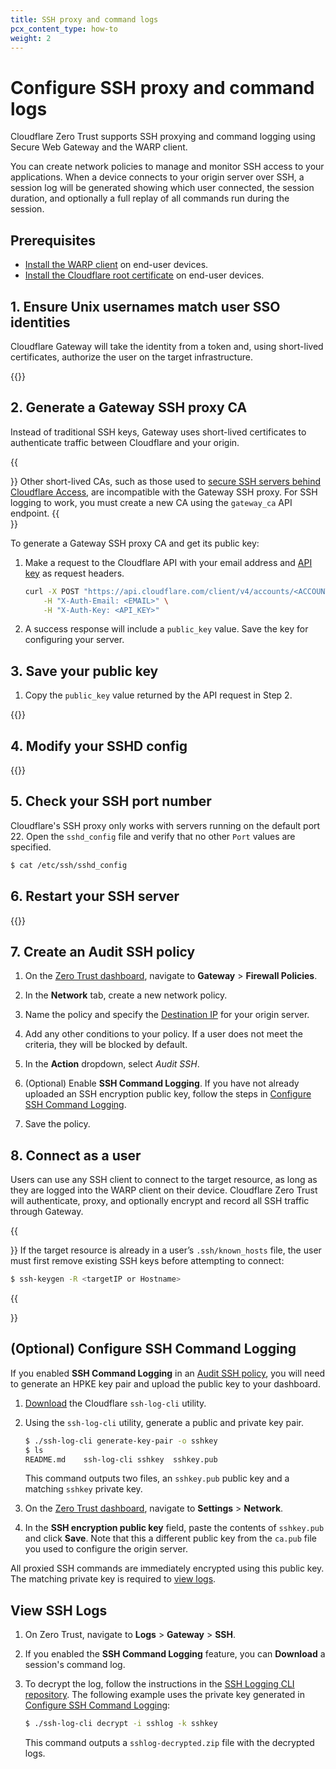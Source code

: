 ```yaml
---
title: SSH proxy and command logs
pcx_content_type: how-to
weight: 2
---
```


# Configure SSH proxy and command logs

Cloudflare Zero Trust supports SSH proxying and command logging using Secure Web Gateway and the WARP client.

You can create network policies to manage and monitor SSH access to your applications. When a device connects to your origin server over SSH, a session log will be generated showing which user connected, the session duration, and optionally a full replay of all commands run during the session.

## Prerequisites

- [Install the WARP client](/cloudflare-one/connections/connect-devices/warp/set-up-warp/) on end-user devices.
- [Install the Cloudflare root certificate](/cloudflare-one/connections/connect-devices/warp/user-side-certificates/install-cloudflare-cert/) on end-user devices.

## 1. Ensure Unix usernames match user SSO identities

Cloudflare Gateway will take the identity from a token and, using short-lived certificates, authorize the user on the target infrastructure.

{{<render file="_ssh-usernames.md">}}

## 2. Generate a Gateway SSH proxy CA

Instead of traditional SSH keys, Gateway uses short-lived certificates to authenticate traffic between Cloudflare and your origin.

{{<Aside type="note">}}
Other short-lived CAs, such as those used to [secure SSH servers behind Cloudflare Access](/cloudflare-one/identity/users/short-lived-certificates/), are incompatible with the Gateway SSH proxy. For SSH logging to work, you must create a new CA using the `gateway_ca` API endpoint.
{{</Aside>}}

To generate a Gateway SSH proxy CA and get its public key:

1. Make a request to the Cloudflare API with your email address and [API key](/fundamentals/api/get-started/keys/) as request headers.

   ```bash
   curl -X POST "https://api.cloudflare.com/client/v4/accounts/<ACCOUNT_ID>/access/gateway_ca"\
       -H "X-Auth-Email: <EMAIL>" \
       -H "X-Auth-Key: <API_KEY>"
   ```

2. A success response will include a `public_key` value. Save the key for configuring your server.

## 3. Save your public key

1. Copy the `public_key` value returned by the API request in Step 2.

{{<render file="_ssh-public-key.md">}}

## 4. Modify your SSHD config

{{<render file="_ssh-modify-sshd.md">}}

## 5. Check your SSH port number

Cloudflare's SSH proxy only works with servers running on the default port 22. Open the `sshd_config` file and verify that no other `Port` values are specified.

```sh
$ cat /etc/ssh/sshd_config
```

## 6. Restart your SSH server

{{<render file="_ssh-restart-server.md">}}

## 7. Create an Audit SSH policy

1. On the [Zero Trust dashboard](https://one.dash.cloudflare.com), navigate to **Gateway** > **Firewall Policies**.

2. In the **Network** tab, create a new network policy.

3. Name the policy and specify the [Destination IP](/cloudflare-one/policies/filtering/network-policies/#destination-ip) for your origin server.

4. Add any other conditions to your policy. If a user does not meet the criteria, they will be blocked by default.

5. In the **Action** dropdown, select _Audit SSH_.

6. (Optional) Enable **SSH Command Logging**. If you have not already uploaded an SSH encryption public key, follow the steps in [Configure SSH Command Logging](#optional-configure-ssh-command-logging).

7. Save the policy.

## 8. Connect as a user

Users can use any SSH client to connect to the target resource, as long as they are logged into the WARP client on their device. Cloudflare Zero Trust will authenticate, proxy, and optionally encrypt and record all SSH traffic through Gateway.

{{<Aside type="note">}}
If the target resource is already in a user’s `.ssh/known_hosts` file, the user must first remove existing SSH keys before attempting to connect:

```sh
$ ssh-keygen -R <targetIP or Hostname>
```

{{</Aside>}}

## (Optional) Configure SSH Command Logging

If you enabled **SSH Command Logging** in an [Audit SSH policy](#7-create-an-audit-ssh-policy), you will need to generate an HPKE key pair and upload the public key to your dashboard.

1. [Download](https://github.com/cloudflare/ssh-log-cli/releases/latest/) the Cloudflare `ssh-log-cli` utility.

2. Using the `ssh-log-cli` utility, generate a public and private key pair.

   ```sh
   $ ./ssh-log-cli generate-key-pair -o sshkey
   $ ls
   README.md	ssh-log-cli	sshkey	sshkey.pub
   ```

   This command outputs two files, an `sshkey.pub` public key and a matching `sshkey` private key.

3. On the [Zero Trust dashboard](https://one.dash.cloudflare.com), navigate to **Settings** > **Network**.

4. In the **SSH encryption public key** field, paste the contents of `sshkey.pub` and click **Save**. Note that this a different public key from the `ca.pub` file you used to configure the origin server.

All proxied SSH commands are immediately encrypted using this public key. The matching private key is required to [view logs](#view-ssh-logs).

## View SSH Logs

1. On Zero Trust, navigate to **Logs** > **Gateway** > **SSH**.

2. If you enabled the **SSH Command Logging** feature, you can **Download** a session's command log.

3. To decrypt the log, follow the instructions in the [SSH Logging CLI repository](https://github.com/cloudflare/ssh-log-cli/). The following example uses the private key generated in [Configure SSH Command Logging](#configure-ssh-command-logging):

   ```sh
   $ ./ssh-log-cli decrypt -i sshlog -k sshkey
   ```

   This command outputs a `sshlog-decrypted.zip` file with the decrypted logs.

